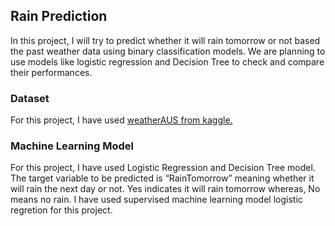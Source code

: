 ## Rain Prediction

In this project, I will try to predict whether it will rain tomorrow or not based the past weather data using binary classification models. We are planning to use models like logistic regression and Decision Tree to check and compare their performances. 


### Dataset
For this project, I have used [weatherAUS from kaggle.](https://www.kaggle.com/datasets/trisha2094/weatheraus)


### Machine Learning Model
For this project, I have used Logistic Regression and Decision Tree model. The target variable to be predicted is “RainTomorrow” meaning whether it will rain the next day or not.  Yes indicates it will rain tomorrow whereas, No means no rain. I have used supervised machine learning model logistic regretion for this project.